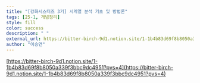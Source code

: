 ```yaml
---
title: "[강화시스터즈 3기] 시계열 분석 기초 및 방법론"
tags: [25-1, 개념정리]
style: fill  
color: success
description: " "
external_url: https://bitter-birch-9d1.notion.site/1-1b4b83d69f8b8050a339f3bbc9dc4951?pvs=4
author: "이승연"
---
```

[https://bitter-birch-9d1.notion.site/1-1b4b83d69f8b8050a339f3bbc9dc4951?pvs=4](https://bitter-birch-9d1.notion.site/1-1b4b83d69f8b8050a339f3bbc9dc4951?pvs=4)